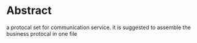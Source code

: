 # Abstract
a protocal set for communication service. it is suggested to assemble the business protocal in one file